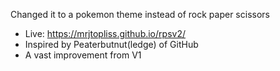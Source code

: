 Changed it to a pokemon theme instead of rock paper scissors

- Live: https://mrjtopliss.github.io/rpsv2/ 
- Inspired by Peaterbutnut(ledge) of GitHub
- A vast improvement from V1
